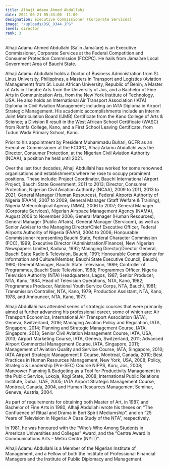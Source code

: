 ```yaml
---
title: Alhaji Adamu Ahmed Abdullahi
date: 2021-06-21 05:33:00 -11:00
designation: Executive Commissioner (Corporate Services)
image: "/uploads/DSC_0344.JPG"
level: director
rank: 3
---
```


Alhaji Adamu Ahmed Abdullahi (Sa’in Jama’are) is an Executive Commissioner, Corporate Services at the Federal Competition and Consumer Protection Commission (FCCPC). He hails from Jama’are Local Government Area of Bauchi State. 


Alhaji Adamu Abdullahi holds a Doctor of Business Administration from St. Linus University, Philippines, a Masters in Transport and Logistics (Aviation Management) from St. Louis African University, Republic of Benin; a Master of Arts in Theatre Arts from the University of Jos, and a Bachelor of Fine Arts in Communication Arts, from the New York Institute of Technology, USA. He also holds an International Air Transport Association (IATA) Diploma in Civil Aviation Management; including an IATA Diploma in Airport Strategic Management. His academic accomplishments include an Interim Joint Matriculation Board (IJMB) Certificate from the Kano College of Arts & Science; a Division II result in the West African School Certificate (WASC) from Rumfa College, Kano, and a First School Leaving Certificate, from Tudun Wada Primary School, Kano. 


Prior to his appointment by President Muhammadu Buhari, GCFR as an Executive Commissioner at the FCCPC, Alhaji Adamu Abdullahi was the Director, Consumer Protection, at the Nigerian Civil Aviation Authority (NCAA), a position he held until 2021. 


Over the last four decades, Alhaji Abdullahi has worked for some renowned organisations and establishments where he rose to occupy prominent positions. These include: Project Coordinator, Bauchi International Airport Project, Bauchi State Government, 2011 to 2013; Director, Consumer Protection, Nigerian Civil Aviation Authority (NCAA), 2009 to 2011, 2013 to 2021; General Manager (Human Resources), Federal Airports Authority of Nigeria (FAAN), 2007 to 2009; General Manager (Staff Welfare & Training), Nigeria Meteorological Agency (NMA), 2006 to 2007; General Manager (Corporate Services), Nigerian Airspace Management Agency (NAMA), August 2006 to November 2006; General Manager (Human Resources), General Manager (Public Affairs), General Manager (Servicom), as well as Senior Adviser to the Managing Director/Chief Executive Officer, Federal Airports Authority of Nigeria (FAAN), 2004 to 2006; Honourable Commissioner representing Bauchi State, Federal Character Commission (FCC), 1999; Executive Director (Administration/Finance), New Nigerian Newspapers Limited, Kaduna, 1992; Managing Director/Director General, Bauchi State Radio & Television, Bauchi, 1991; Honourable Commissioner for Information and Culture/Member, Bauchi State Executive Council, Bauchi, 1990; General Manager, Bauchi State Television, 1989; Controller of Programmes, Bauchi State Television, 1988; Programmes Officer, Nigeria Television Authority (NTA) Headquarters, Lagos, 1987; Senior Producer, NTA, Kano, 1984, Head of Television Operations, NTA, Kano, 1982; Programmes Producer, National Youth Service Corps, NTA, Bauchi, 1981; Transmission Controller, NTA, Kano, 1979; Production Assistant, NTA, Kano, 1978, and Announcer, NTA, Kano, 1977. 


Alhaji Abdullahi has attended series of strategic courses that were primarily aimed at further advancing his professional career, some of which are: Air Transport Economics, International Air Transport Association (IATA), Geneva, Switzerland, 2016; Managing Aviation Policy and Regulation, IATA, Singapore, 2014; Planning and Strategic Management Course, IATA, Singapore, 2013; Senior Civil Aviation Management Course, IATA, USA, 2013; Airport Marketing Course, IATA, Geneva, Switzerland, 2011; Advanced Airport Commercial Management Course, IATA, Singapore, 2011; Management of Aviation Quality and Service Course, IATA, Singapore, 2010; IATA Airport Strategic Management II Course, Montreal, Canada, 2010; Best Practices in Human Resources Management, New York, USA, 2008; Policy, Strategic & Leadership (Pre-SEC) Course NIPPS, Kuru, Jos, 2008; Manpower Planning & Budgeting as a Tool for Productivity Management in the Public Service, Lokoja, Kogi State, 2008; International Public Relations Institute, Dubai, UAE, 2005; IATA Airport Strategic Management Course, Montreal, Canada, 2004, and Human Resources Management Seminar, Geneva, Austria, 2004.

As part of requirements for obtaining both Master of Art, in 1987, and Bachelor of Fine Arts in 1980, Alhaji Abdullahi wrote his theses on “The Confluence of Ritual and Drama in Bori Spirit Mediumship”, and on “25 Years of Television in Nigeria: A Case Study of the NTA”, respectively.


In 1981, he was honoured with the “Who’s Who Among Students in American Universities and Colleges” Award, and the “Centre Award in Communications Arts – Metro Centre (NYIT)”.


Alhaji Adamu Abdullahi is a Member of the Nigerian Institute of Management, and a Fellow of both the Institute of Professional Financial Managers and the Institute of Public Diplomacy and Management. 
